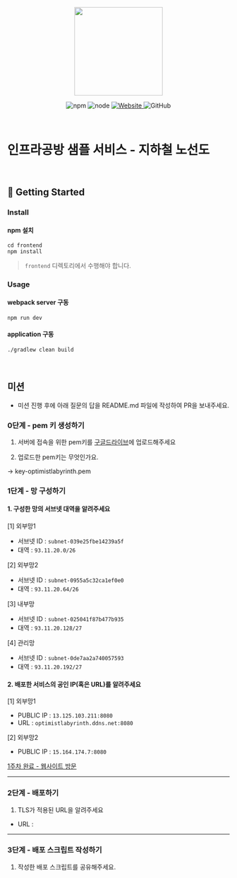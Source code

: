 <p align="center">
    <img width="200px;" src="https://raw.githubusercontent.com/woowacourse/atdd-subway-admin-frontend/master/images/main_logo.png"/>
</p>
<p align="center">
  <img alt="npm" src="https://img.shields.io/badge/npm-%3E%3D%205.5.0-blue">
  <img alt="node" src="https://img.shields.io/badge/node-%3E%3D%209.3.0-blue">
  <a href="https://edu.nextstep.camp/c/R89PYi5H" alt="nextstep atdd">
    <img alt="Website" src="https://img.shields.io/website?url=https%3A%2F%2Fedu.nextstep.camp%2Fc%2FR89PYi5H">
  </a>
  <img alt="GitHub" src="https://img.shields.io/github/license/next-step/atdd-subway-service">
</p>

<br>

# 인프라공방 샘플 서비스 - 지하철 노선도

<br>

## 🚀 Getting Started

### Install
#### npm 설치
```
cd frontend
npm install
```
> `frontend` 디렉토리에서 수행해야 합니다.

### Usage
#### webpack server 구동
```
npm run dev
```
#### application 구동
```
./gradlew clean build
```
<br>

## 미션

* 미션 진행 후에 아래 질문의 답을 README.md 파일에 작성하여 PR을 보내주세요.

### 0단계 - pem 키 생성하기

1. 서버에 접속을 위한 pem키를 [구글드라이브](https://drive.google.com/drive/folders/1dZiCUwNeH1LMglp8dyTqqsL1b2yBnzd1?usp=sharing)에 업로드해주세요

2. 업로드한 pem키는 무엇인가요.

-> key-optimistlabyrinth.pem

### 1단계 - 망 구성하기
#### 1. 구성한 망의 서브넷 대역을 알려주세요

[1] 외부망1

- 서브넷 ID : `subnet-039e25fbe14239a5f`
- 대역 : `93.11.20.0/26`

[2] 외부망2

- 서브넷 ID : `subnet-0955a5c32ca1ef0e0`
- 대역 : `93.11.20.64/26`

[3] 내부망

- 서브넷 ID : `subnet-025041f87b477b935`
- 대역 : `93.11.20.128/27`

[4] 관리망

- 서브넷 ID : `subnet-0de7aa2a740057593`
- 대역 : `93.11.20.192/27`

#### 2. 배포한 서비스의 공인 IP(혹은 URL)를 알려주세요

[1] 외부망1

- PUBLIC IP : `13.125.103.211:8080`
- URL : `optimistlabyrinth.ddns.net:8080`

[2] 외부망2

- PUBLIC IP : `15.164.174.7:8080`

[1주차 완료 - 웹사이트 방문](./photo-capture/phase-01.png)

---

### 2단계 - 배포하기
1. TLS가 적용된 URL을 알려주세요

- URL : 

---

### 3단계 - 배포 스크립트 작성하기

1. 작성한 배포 스크립트를 공유해주세요.


